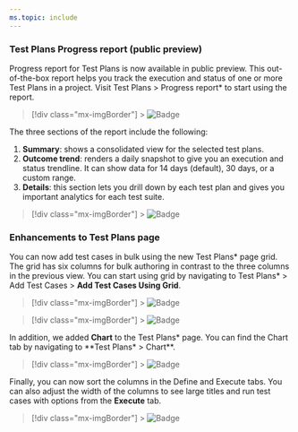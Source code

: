 ```yaml
---
ms.topic: include
---
```


### Test Plans Progress report (public preview)

Progress report for Test Plans is now available in public preview. This out-of-the-box report helps you track the execution and status of one or more Test Plans in a project. Visit Test Plans > Progress report\* to start using the report.

> [!div class="mx-imgBorder"] > ![Badge](../../media/156_14.png)

The three sections of the report include the following:

1.  **Summary**: shows a consolidated view for the selected test plans.
2.  **Outcome trend**: renders a daily snapshot to give you an execution and status trendline. It can show data for 14 days (default), 30 days, or a custom range.
3.  **Details**: this section lets you drill down by each test plan and gives you important analytics for each test suite.

> [!div class="mx-imgBorder"] > ![Badge](../../media/156_06.png "Test Plans progress report")

### Enhancements to Test Plans page

You can now add test cases in bulk using the new Test Plans* page grid. The grid has six columns for bulk authoring in contrast to the three columns in the previous view. You can start using grid by navigating to Test Plans* > Add Test Cases > **Add Test Cases Using Grid**.

> [!div class="mx-imgBorder"] > ![Badge](../../media/156_17.png)

> [!div class="mx-imgBorder"] > ![Badge](../../media/156_20.png)

In addition, we added **Chart** to the Test Plans* page. You can find the Chart tab by navigating to \*\*Test Plans* > Chart\*\*.

> [!div class="mx-imgBorder"] > ![Badge](../../media/156_18.png)

Finally, you can now sort the columns in the Define and Execute tabs. You can also adjust the width of the columns to see large titles and run test cases with options from the **Execute** tab.

> [!div class="mx-imgBorder"] > ![Badge](../../media/156_19.png)
